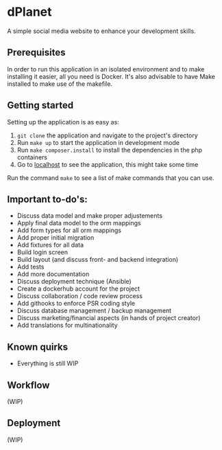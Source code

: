 # dPlanet
A simple social media website to enhance your development skills.

## Prerequisites

In order to run this application in an isolated environment and to make installing it
easier, all you need is Docker. It's also advisable to have Make installed to
make use of the makefile.

## Getting started

Setting up the application is as easy as:
1. `git clone` the application and navigate to the project's directory
2. Run `make up` to start the application in development mode
3. Run `make composer.install` to install the dependencies in the php containers
4. Go to [localhost](https://localhost) to see the application, this might take some time 

Run the command `make` to see a list of make commands that you can use.

## Important to-do's:

-  Discuss data model and make proper adjustements
-  Apply final data model to the orm mappings
-  Add form types for all orm mappings
-  Add proper initial migration
-  Add fixtures for all data
-  Build login screen
-  Build layout (and discuss front- and backend integration)
-  Add tests
-  Add more documentation
-  Discuss deployment technique (Ansible)
-  Create a dockerhub account for the project
-  Discuss collaboration / code review process
-  Add githooks to enforce PSR coding style
-  Discuss database management / backup management
-  Discuss marketing/financial aspects (in hands of project creator)
-  Add translations for multinationality

## Known quirks

- Everything is still WIP

## Workflow

(WIP)

## Deployment

(WIP)
